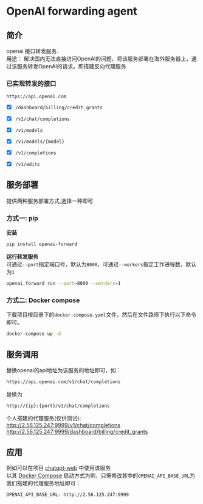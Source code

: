 # OpenAI forwarding agent
## 简介
openai 接口转发服务.   
用途： 
解决国内无法直接访问OpenAI的问题，将该服务部署在海外服务器上，通过该服务转发OpenAI的请求。即搭建反向代理服务

### 已实现转发的接口
`https://api.openai.com`

- [x] `/dashboard/billing/credit_grants`
- [x] `/v1/chat/completions`
- [x] `/v1/models`
- [x] `/v1/models/{model}`
- [x] `/v1/completions`
- [x] `/v1/edits`


## 服务部署
提供两种服务部署方式,选择一种即可

### 方式一:  pip
**安装**
```bash
pip install openai-forward
```
**运行转发服务**  
可通过`--port`指定端口号，默认为`8000`，可通过`--workers`指定工作进程数，默认为`1`
```bash
openai_forward run --port=8000 --worders=1
```

### 方式二: Docker compose
下载项目根目录下的`docker-compose.yaml`文件，然后在文件路径下执行以下命令即可。
```bash
docker-compose up -d
```

## 服务调用
替换openai的api地址为该服务的地址即可，如：
```bash
https://api.openai.com/v1/chat/completions
```
替换为
```bash
http://{ip}:{port}/v1/chat/completions
```

个人搭建的代理服务(仅供测试):  
http://2.56.125.247:9999/v1/chat/completions  
http://2.56.125.247:9999/dashboard/billing/credit_grants 

## 应用
例如可以在项目 [chatgpt-web](https://github.com/Chanzhaoyu/chatgpt-web) 中使用该服务   
以其 [Docker Compose](https://github.com/Chanzhaoyu/chatgpt-web#docker-compose) 启动方式为例，只需修改其中的`OPENAI_API_BASE_URL`为我们搭建的代理服务地址即可：
```bash
OPENAI_API_BASE_URL: http://2.56.125.247:9999 
```
